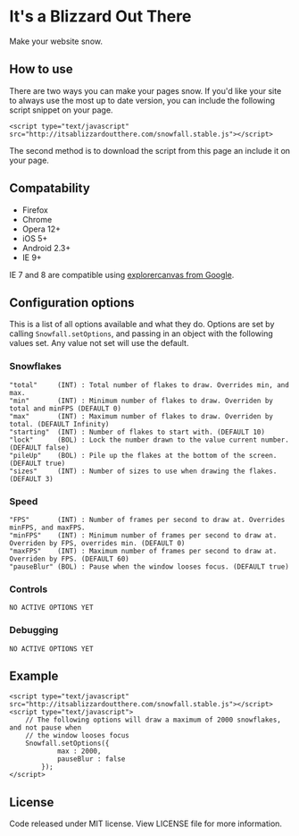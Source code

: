 # It's a Blizzard Out There

Make your website snow.

## How to use

There are two ways you can make your pages snow. If you'd like your site
to always use the most up to date version, you can include the following
script snippet on your page.

	<script type="text/javascript" src="http://itsablizzardoutthere.com/snowfall.stable.js"></script>

The second method is to download the script from this page an include it
on your page.

## Compatability

* Firefox
* Chrome
* Opera 12+
* iOS 5+
* Android 2.3+
* IE 9+

IE 7 and 8 are compatible using [explorercanvas from Google](http://code.google.com/p/explorercanvas/).

## Configuration options

This is a list of all options available and what they do. Options are set by calling `Snowfall.setOptions`, and
passing in an object with the following values set. Any value not set will use the default.

### Snowflakes
	"total"     (INT) : Total number of flakes to draw. Overrides min, and max.
	"min"       (INT) : Minimum number of flakes to draw. Overriden by total and minFPS (DEFAULT 0)
	"max"       (INT) : Maximum number of flakes to draw. Overriden by total. (DEFAULT Infinity)
	"starting"  (INT) : Number of flakes to start with. (DEFAULT 10)
	"lock"      (BOL) : Lock the number drawn to the value current number. (DEFAULT false)
	"pileUp"    (BOL) : Pile up the flakes at the bottom of the screen. (DEFAULT true)
	"sizes"     (INT) : Number of sizes to use when drawing the flakes. (DEFAULT 3)

### Speed
	"FPS"       (INT) : Number of frames per second to draw at. Overrides minFPS, and maxFPS.
	"minFPS"    (INT) : Minimum number of frames per second to draw at. Overriden by FPS, overrides min. (DEFAULT 0)
	"maxFPS"    (INT) : Maximum number of frames per second to draw at. Overriden by FPS. (DEFAULT 60)
	"pauseBlur" (BOL) : Pause when the window looses focus. (DEFAULT true)

### Controls
	NO ACTIVE OPTIONS YET

### Debugging
	NO ACTIVE OPTIONS YET

## Example

	<script type="text/javascript" src="http://itsablizzardoutthere.com/snowfall.stable.js"></script>
	<script type="text/javascript">
		// The following options will draw a maximum of 2000 snowflakes, and not pause when
		// the window looses focus
		Snowfall.setOptions({
				max : 2000,
				pauseBlur : false
			});
	</script>

## License

Code released under MIT license. View LICENSE file for more information.
